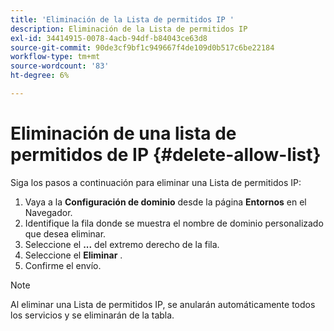 ```yaml
---
title: 'Eliminación de la Lista de permitidos IP '
description: Eliminación de la Lista de permitidos IP
exl-id: 34414915-0078-4acb-94df-b84043ce63d8
source-git-commit: 90de3cf9bf1c949667f4de109d0b517c6be22184
workflow-type: tm+mt
source-wordcount: '83'
ht-degree: 6%

---
```


# Eliminación de una lista de permitidos de IP {#delete-allow-list}

Siga los pasos a continuación para eliminar una Lista de permitidos IP:

1. Vaya a la **Configuración de dominio** desde la página **Entornos** en el Navegador.
1. Identifique la fila donde se muestra el nombre de dominio personalizado que desea eliminar.
1. Seleccione el **...** del extremo derecho de la fila.
1. Seleccione el **Eliminar** .
1. Confirme el envío.

>[!NOTE]
>Al eliminar una Lista de permitidos IP, se anularán automáticamente todos los servicios y se eliminarán de la tabla.
